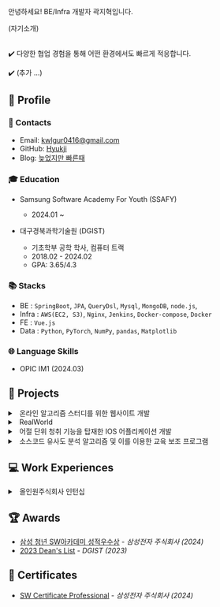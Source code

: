 
안녕하세요! BE/Infra 개발자 곽지혁입니다.

(자기소개)

<br>
✔️ 다양한 협업 경험을 통해 어떤 환경에서도 빠르게 적응합니다.

✔️ (추가 ...)


## 📌 Profile

### 🔗 Contacts
- Email: kwlgur0416@gmail.com
- GitHub: [Hyukji](https://github.com/hyukji)
- Blog: [늦었지만 빠른때](https://hyukji.tistory.com/)

### 🎓 Education

- Samsung Software Academy For Youth (SSAFY)
    - 2024.01 ~ 

- 대구경북과학기술원 (DGIST)
    - 기초학부 공학 학사, 컴퓨터 트랙
    - 2018.02 - 2024.02
    - GPA: 3.65/4.3

### 📚 Stacks
- BE : `SpringBoot`, `JPA`, `QueryDsl`, `Mysql`, `MongoDB`, `node.js`, 
- Infra : `AWS(EC2, S3)`, `Nginx`, `Jenkins`, `Docker-compose`, `Docker`
- FE : `Vue.js`
- Data : `Python`, `PyTorch`, `NumPy`, `pandas`, `Matplotlib`

### 🌐 Language Skills
- OPIC IM1 (2024.03)

## 📖 Projects


<details markdown="1">
<summary class="h3-title">
&nbsp; 온라인 알고리즘 스터디를 위한 웹사이트 개발 
</summary>

> 2024.7 - 2023.8
> 
> Samsung Software Academy For Youth 

#### 프로젝트 개요

- 문제 제기
    - 스터디의 일정 및 문서 관리의 비효율성.
    - 코드 공동 작성의 부재로 인한 피드백 한계.
    - 구두 설명으로 인한 이해의 어려움.

- 역할
    
    - Infra 구축 및 DB 설계
        - Nginx을 이용한 ssl 인증, 프록시 설정
        - Jenkins를 활용한 ci/cd 구축
    
        [이미지]

    - 폴더 구조 및 스터디 템플릿
        - `재귀 구조`를 이용한 폴더 구조 구현
        - 최적화 
            - `N+1` 문제 해결
                - queryDsl 및 fetchJoin을 이용해 N+1 문제 해결
            - Redis를 이용한 캐시 활용.
                - 스터디의 전체 폴더 구조의 경우 추가, 수정, 삭제 보다 조회가 더 많이 호출됨.
                - nGrinder를 이용한 성능 테스트를 통해 23초에서 1초로 성능 향상
    
    - Java, Python 코드 실행

        - 실행 언어의 확장성을 고려해 `팩토리 패턴`을 활용.

            <details>
                <summary>팩토리 패턴 적용 코드</summary>

                #### CodeExecutorFactory

                ```java

                    @Component
                    public class CodeExecutorFactory {

                        private final Map<Language, CodeExecutor> executors;

                        public CodeExecutorFactory(List<CodeExecutor> executorList) {
                            executors = executorList.stream()
                                    .collect(Collectors.toMap(CodeExecutor::getLanguage, Function.identity()));
                        }

                        public CodeExecutor getExecutor(Language language) { return executors.get(language); }
                    }

                ```

                #### CodeExecutor

                ```java

                    public interface CodeExecutor {

                        String executeCode(String code, String input);

                        File createCodeFile(String code, String hostPath) throws IOException;

                        Language getLanguage();

                        default String readProcessOutput(InputStream inputStream) throws IOException { ... }

                    }

                ```
                
            </details>


        - Container를 활용한 코드 실행 구현
            
            - 코드 실행 api 요청마다 컨테이너 생성 및 삭제.

            - 가상화 기술의 활용 이유 : 검증되지 않은 코드를 서버에서 직접 실행하는 것은 보안적인 취약점이 존재할 수 있다고 판단. 

            - 컨테이너는 매번 생성하고 삭제하는 것은 부하가 없나? 있지... 어떡하지 결국 pooling이 답인가? k8s? 어떻게 하지?

            - 코드 실행과 관련한 자원 관리
                - Container에 할당할 메모리, cpu를 설정
                - 무한 루프와 같은 경우를 대비해 컨테이너 시간이 10초를 넘어가지 않도록 설정
                - 세마포어를 이용한 컨테이너 개수 제한


#### 기술 및 라이브러리

- BE & DB: `SpringBoot`, `JPA`, `QueryDsl`, `Mysql`, `Redis`
- Infra: `Nginx`, `ec2`, `Jenkins`, `Docker`, `Dokcer-compose`
- Etc : `WebRTC`


#### 관련 자료



</details>



<details markdown="1">
<summary class="h3-title">
&nbsp; RealWorld  
</summary>

> 2023.8 - 2023.10
> 
> SpringBoot Project

#### 프로젝트 개요

- SpringSecurity
- Test 작성
- CQRS 패턴 적용


#### 기술 및 라이브러리
- BE : SpringBoot, Mysql, JPA, QueryDsl

#### 관련 자료
[GitHub](https://github.com/realworld-spring/spring-boot)

</details>

<details markdown="1">
<summary class="h3-title">
&nbsp; 어절 단위 청취 기능을 탑재한 IOS 어플리케이션 개발  
</summary>

> 2023.1 - 2023.4
> 
> 1인 개발 프로젝트

#### 프로젝트 개요
- 문제 제기 및 솔루션
    - 어학 공부 중 부족한 부분을 이해하기 위해 여러 번 반복 청취가 필요함.
    - 쉐도잉 학습 시 기존 플레이어의 초 단위 이동 및 AB 구간 반복 기능에 불편함 존재.
    - **어절 단위로 오디오를 구분**해 보다 편리하고 정확한 위치 이동을 제공하는 어플리케이션 개발

- 결과

    -  어절 단위 청취 기능
        - 오디오 파일 생성 시, 오디오 파장 분석 및 어절 단위 구분
        - 어절 단위로 이동 및 반복 기능

        [이미지]

    - 오디오 파일 관리 기능
        - wifi & usb 를 이용한 오디오 파일 업로드 기능
        - 폴더 구조를 이용한 파일 관리

        [이미지]

    - 프로젝트 과정을 블로그에 기록하여 공유.

#### 관련 자료
[GitHub](https://github.com/hyukji/ListenApp) 

[Blog](https://hyukji.tistory.com/category/IOS/%EA%B0%9C%EB%B0%9C%EC%9D%BC%EC%A7%80)

</details>



<details markdown="1">
<summary class="h3-title">
&nbsp; 소스코드 유사도 분석 알고리즘 및 이를 이용한 교육 보조 프로그램 
</summary>

> 2020.03 - 2020.12 
> 
> Undergraduate Group Research Program (UGRP) - DGIST

#### 프로젝트 개요
- 문제 제기 및 솔루션
    - 코딩을 처음 배우는 학생들의 코드는 길이가 짧아 구조적 유사성은 적합한 표절 기준이 아님
    - 코딩 스타일을 기준으로 표절도를 검사하되 학습 과정에 따른 코딩 스타일의 가변성을 고려함
    - 이 알고리즘을 적용한 코딩 교육 사이트를 만들고자 함
- 결과
    - 코딩 스타일 기반의 소스코드 유사도 계산 알고리즘 연구 (Python, tokenizer)
        - 변수명, 클래스명, 연산자 주위 공백 등을 기준으로 코딩 스타일 vector를 생성
        - 지금까지 작성해온 코딩 스타일과 현재의 코딩 스타일을 비교하여 표절도를 계산함
        - 코딩 스타일에 급격한 변화가 있을 경우 높은 표절도를 가짐
    - 코드 표절 검사 기능을 활용한 코딩 교육 사이트 (MEVN stack)
        - 로그인 및 회원가입
        - 강좌 및 과제 등록
        - 개인 학습현황
        - 실습 과제를 위한 실시간 Python interpreter
            - 샌드박스 및 에디터 화면 분할 기능
            - 화면
                ![editor](https://user-images.githubusercontent.com/52347271/230982511-6f7663ba-234a-4570-bc8e-0cea3ecfaf0f.jpg)
            
#### 역할
 - 팀 구성: 4인
 - 알고리즘 연구
    - 연산자 및 괄호 주위 공백, 평균 함수 길이 등의 코딩 스타일 vector 추출
    - 표절도 계산식 정립
    - K-means Clustering을 이용한 군집 내 편차 계산
 - 사이트 개발
    - Docker와 Socket을 사용한 실시간 Python interpreter 구현
    - 강의 캘린더 및 일정 조율 기능
    - AWS EC2 서버 및 MongoDB Atlas 관리


#### 기술 및 라이브러리
- Data Analysis: `Python`, `tokenizer`, `pandas`, `NumPy`
- Web Development: `Vue.js`, `Node.js`, `AWS EC2(Ubuntu)`, `MongoDB`, `GitHub`, `Vuetify`
- Extra: `Docker`, `Socket.io`

#### 관련 자료
[GitHub](https://url.kr/nsvhta)

</details>



## 💻 Work Experiences

<details markdown="1">
<summary class="h3-title">
&nbsp; 올인원주식회사 인턴십
</summary>

> 2021.01 - 2021.03
> 
> 사용자의 영어 수준을 평가하는 알고리즘 개선

#### 역할

- 사용자의 영어 수준을 평가하는 알고리즘 개선

    - 기존 알고리즘 

        - 사용자의 임시 수준을 설정하고, 그에 맞는 문제를 제공.
        - 제공된 문제의 정답 여부에 맞춰 임시 수준이 변동.

    - 문제 제기 및 솔루션

        - 문제 난이도의 부적확성

            - 사용자의 수준에 맞춘 정답률 계산 시, 같은 난이도의 문제라도 정답률 분포에 큰 차이가 발생.
            - 사용자의 수준별 정답률을 바탕으로 문제 난이도를 재배치하여 알고리즘의 정확도를 향상시킴.

        - 후반부 문제에 대한 과도한 의존성
            - 기존 알고리즘이 후반부 문제의 정답 여부에 지나치게 의존함.
            - 임시 수준 변동에 가중치를 부여하여, 후반부 문제로 갈수록 가중치를 줄임으로써 문제를 해결함.

#### 성과

- 특허 출원
    - 빅데이터 기반 학습자 맞춤형 외국어 레벨 측정 시스템 (출원번호: 1020210035794)
    - 맞춤형 외국어 문제선정 시스템 (출원 번호: 1020210035829)

</details>


## 🏆 Awards
- [삼성 청년 SW아카데미 성적우수상](/assets/pdf/awards/sec-team.pdf)  - *삼성전자 주식회사 (2024)*
- [2023 Dean's List](/assets/pdf/awards/dean.pdf) *- DGIST (2023)*


## 📃 Certificates
- [SW Certificate Professional]() - *삼성전자 주식회사 (2024)*
